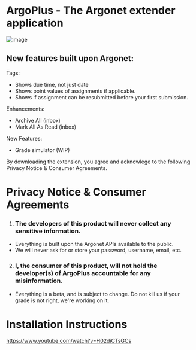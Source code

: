 # ArgoPlus - The Argonet extender application

![image](https://user-images.githubusercontent.com/50122069/193476911-dff58436-3ccb-45eb-8453-8310e36c69fe.png)

## New features built upon Argonet:

Tags:
* Shows due time, not just date
* Shows point values of assignments if applicable.
* Shows if assignment can be resubmitted before your first submission.

Enhancements:
* Archive All (inbox)
* Mark All As Read (inbox)

New Features:
* Grade simulator (WIP)

By downloading the extension, you agree and acknowlege to the following Privacy Notice & Consumer Agreements.

# Privacy Notice & Consumer Agreements
1. ### **The developers of this product will never collect any sensitive information**. 
* Everything is built upon the Argonet APIs available to the public. 
* We will never ask for or store your password, username, email, etc.

2. ### **I, the consumer of this product, will not hold the developer(s) of ArgoPlus accountable for any misinformation.** 
* Everything is a beta, and is subject to change. Do not kill us if your grade is not right, we're working on it.

# Installation Instructions

https://www.youtube.com/watch?v=H02diCTsGCs
